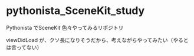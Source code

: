 # pythonista_SceneKit_study

Pythonista でSceneKit 色々やってみるリポジトリ



viewDidLoad が、クソ長になりそうだから、考えながらやってみたい（やるとは言ってない）